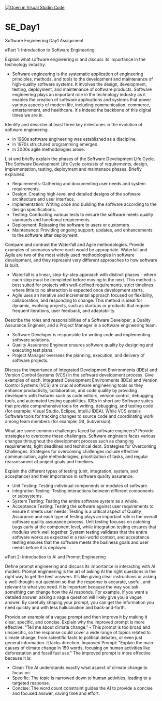 [![Open in Visual Studio Code](https://classroom.github.com/assets/open-in-vscode-2e0aaae1b6195c2367325f4f02e2d04e9abb55f0b24a779b69b11b9e10269abc.svg)](https://classroom.github.com/online_ide?assignment_repo_id=18386598&assignment_repo_type=AssignmentRepo)
# SE_Day1
Software Engineering Day1 Assignment

#Part 1: Introduction to Software Engineering

Explain what software engineering is and discuss its importance in the technology industry.
- Software engineering is the systematic application of engineering principles, methods, and tools to the development and maintenance of high-quality software systems. It involves the design, development, testing, deployment, and maintenance of software products. Software engineering plays an important role in the technology industry as it enables the creation of software applications and systems that power various aspects of modern life, including communication, commerce, entertainment, and healthcare. It's indeed the backbone of this digital times we are in.

Identify and describe at least three key milestones in the evolution of software engineering.
- In 1960s software engineering was established as a discipline.
- In 1970s structured programming emerged.
- In 2000s agile methodologies arose.

List and briefly explain the phases of the Software Development Life Cycle.
The Software Development Life Cycle consists of requirements, design, implementation, testing, deployment and maintenace phases. Briefly explained:
  - Requirements: Gathering and documenting user needs and system requirements.
  - Design: Creating high-level and detailed designs of the software architecture and user interface.
  - Implementation: Writing code and building the software according to the design specifications.
  - Testing: Conducting various tests to ensure the software meets quality standards and functional requirements.
  - Deployment: Releasing the software to users or customers.
  - Maintenance: Providing ongoing support, updates, and enhancements to the software after deployment.

Compare and contrast the Waterfall and Agile methodologies. Provide examples of scenarios where each would be appropriate.
Waterfall and Agile are two of the most widely used methodologies in software development, and they represent very different approaches to how software is built. 
- Waterfall is a linear, step-by-step approach with distinct phases - where each step must be completed before moving to the next. This method is best suited for projects with well-defined requirements, strict timelines where little to no alteraction is expected once development starts.
- Agile uses an iterative and incremental approach focused on flexibility, collaboration, and responding to change. This method is ideal for dynamic, evolving projects, such as startups or products that require frequent iterations, user feedback, and adaptability.


Describe the roles and responsibilities of a Software Developer, a Quality Assurance Engineer, and a Project Manager in a software engineering team.
- Software Developer is responsible for writing code and implementing software solutions.
- Quality Assurance Engineer ensures software quality by designing and executing test plans.
- Project Manager oversees the planning, execution, and delivery of software projects.


Discuss the importance of Integrated Development Environments (IDEs) and Version Control Systems (VCS) in the software development process. Give examples of each.
Integrated Development Environments (IDEs) and Version Control Systems (VCS) are crucial software engineering tools as they enhance productivity, collaboration, and code quality by providing developers with features such as code editors, version control, debugging tools, and automated testing capabilities. 
IDEs in short are Software suites that provide comprehensive tools for writing, debugging, and testing code (for example: Visual Studio, Eclipse, IntelliJ IDEA). While VCS entails Software tools for tracking changes to source code and coordinating work among team members (for example: Git, Subversion).

What are some common challenges faced by software engineers? Provide strategies to overcome these challenges.
Software engineers faces various changes throughout the development process such as changing requirements, tight deadlines and technical debt. Strategies for Overcoming Challenges: Strategies for overcoming challenges include effective communication, agile methodologies, prioritization of tasks, and regular reassessment of project goals and timelines.

Explain the different types of testing (unit, integration, system, and acceptance) and their importance in software quality assurance.
- Unit Testing: Testing individual components or modules of software.
- Integration Testing: Testing interactions between different components or subsystems.
- System Testing: Testing the entire software system as a whole.
- Acceptance Testing: Testing the software against user requirements to ensure it meets user needs.
Testing is a critical aspect of Quality Assurance and each type of testing plays an important role in the overall software quality assurance process. Unit testing focuses on catching bugs early at the component level, while integration testing ensures that modules work well together. System testing validates that the entire software works as expected in a real-world context, and acceptance testing ensures that the software meets the business goals and user needs before it is deployed.

#Part 2: Introduction to AI and Prompt Engineering


Define prompt engineering and discuss its importance in interacting with AI models.
Prompt engineering is the art of asking AI the right questions in the right way to get the best answers. It’s like giving clear instructions or asking a well-thought-out question so that the response is accurate, useful, and relevant to what you need. It is important because the way you ask something can change how the AI responds. For example, if you want a detailed answer, asking a vague question will likely give you a vague answer. By carefully shaping your prompt, you can get the information you need quickly and with less hallucination and back-and-forth.

Provide an example of a vague prompt and then improve it by making it clear, specific, and concise. Explain why the improved prompt is more effective.
"Tell me about climate change." - This prompt is too broad and unspecific, so the response could cover a wide range of topics related to climate change, from scientific facts to political debates, or even just general information. It lacks direction.
Improved Prompt: "Explain the main causes of climate change in 150 words, focusing on human activities like deforestation and fossil fuel use."
The improved prompt is more effective because it is:
- Clear: The AI understands exactly what aspect of climate change to focus on.
- Specific: The topic is narrowed down to human activities, leading to a targeted response.
- Concise: The word count constraint guides the AI to provide a concise and focused answer, saving time and effort.
